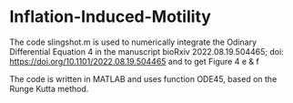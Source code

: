 # Inflation-Induced-Motility
The code slingshot.m is used to numerically integrate the Odinary Differential Equation 4 in the manuscript bioRxiv 2022.08.19.504465; doi: https://doi.org/10.1101/2022.08.19.504465 
and to get Figure 4 e & f

The code is written in MATLAB and uses function ODE45, based on the Runge Kutta method.
